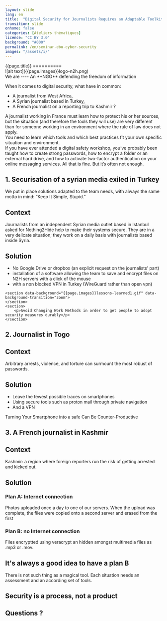 ```yaml
---
layout: slide
lang: en
title:  "Digital Security for Journalists Requires an Adaptable Toolkit"
transition: slide
onhome: false
categories: [Ateliers thématiques]
licence: "CC BY 3.0"
background: "#000"
permalink: /en/seminar-ebu-cyber-security
images: "/assets/i/"
---
```



<section data-markdown data-background="{{page.background}}">
{{page.title}}
==========
</section>

<section data-markdown data-background="{{page.background}}">
    ![alt text]({{page.images}}logo-n2h.png)
</section>

<section data-markdown data-background="{{page.background}}">
We are
----
An **NGO** defending the
freedom of information
</section>

<section data-background="{{page.background}}">

<p>When it comes to digital security, what have in common: </p>

<ul>
<li class="fragment">A journalist from West Africa,</li>
<li class="fragment">A Syrian journalist based in Turkey,</li>
<li class="fragment">A French journalist on a reporting trip to Kashmir ?</li>
</ul>

</section>

<section data-background="{{page.images}}nothing.gif" data-background-transition="zoom">
<aside class="notes">A journalist working in France must learn how to protect his or her sources, but the situation (and therefore the tools they will use) are very different than for someone working in an environment where the rule of law does not apply.
</aside>
</section>

<section>
You need to learn which tools and which best practices fit your own specific situation and environment.
<aside class="notes">If you have ever attended a digital safety workshop, you’ve probably been taught how to create strong passwords, how to encrypt a folder or an external hard drive, and how to activate two-factor authentication on your online messaging services. All that is fine. But it’s often not enough.</aside>
</section>

<section>
	<section>
		<h2>1. Securisation of a syrian media exiled in Turkey</h2>
		<aside class="notes">We put in place solutions adapted to the team needs, with always the same motto in mind: “Keep It Simple, Stupid.” </aside>
	</section>
	<section>
		<h2>Context</h2>
	</section>
	<section>
		<p>Journalists from an independent Syrian media outlet based in Istanbul asked for Nothing2Hide help to make their systems secure. They are in a very delicate situation; they work on a daily basis with journalists based inside Syria.</p>
	</section>
	<section>
		<h2>Solution</h2>
		<ul>
			<li class="fragment">No Google Drive or dropbox (an explicit request on the journalists’ part)</li>
			<li class="fragment">installation of a software allowing the team to save and encrypt files on N2H servers with a click of the mouse</li>
			<li class="fragment">with a non blocked VPN in Turkey (WireGuard rather than open vpn)</li>
		</ul>
	</section>

	<section data-background="{{page.images}}lessons-learned1.gif" data-background-transition="zoom">
	</section>
	<section>
		<p>Avoid Changing Work Methods in order to get people to adopt security measures durably</p>
	</section>	
</section>

<section>
	<section>
		<h2>2. Journalist in Togo</h2>
	</section>
	<section>
		<h2>Context</h2>
	</section>
	<section>
		<p>Arbitrary arrests, violence, and torture can surmount the most robust of passwords.</p>
	</section>
	<section>
		<h2>Solution</h2>
		<ul>
			<li class="fragment">Leave the fewest possible traces on smartphones</li>
			<li class="fragment">Using secure tools such as proton mail through private navigation</li>
			<li class="fragment">And a VPN</li>
		</ul>
	</section>
	<section data-background="{{page.images}}lessons-learned2.gif" data-background-transition="zoom">
	</section>
	<section>
		<p>Turning Your Smartphone into a safe Can Be Counter-Productive</p>
	</section>
</section>

<section>
	<section>
		<h2>3. A French journalist in Kashmir</h2>
	</section>
	<section>
		<h2>Context</h2>
	</section>
	<section>
		<p> Kashmir: a region where foreign reporters run the risk of getting arrested and kicked out.</p>
	</section>
	<section>
		<h2>Solution</h2>
	</section>
	<section>
		<h3>Plan A: Internet connection</h3>
		Photos uploaded once a day to one of our servers. When the upload was complete, the files were copied onto a second server and erased from the first
	</section>	
	<section>
		<h3>Plan B: no Internet connection</h3>
		Files encryptted using veracrypt an hidden amongst multimedia files as .mp3 or .mov.
	</section>
		<section data-background="{{page.images}}lessons-learned3.gif" data-background-transition="zoom">
		<h2>It's always a good idea to have a plan B</h2>
	</section>
</section>


<section>
There is not such thing as a magical tool. Each situation needs an assessment and an according set  of tools. 
</section>

<section>
	<h2>Security is a process, not a product</h2>
</section>


<section data-background="{{site.url}}{{site.baseurl}}/assets/i/questions-hollywood.gif" data-background-transition="zoom">
    <h1>Questions ?</h1>
</section>